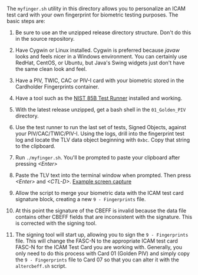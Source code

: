 The `myfinger.sh` utility in this directory allows you to personalize an ICAM test card with your own fingerprint for biometric testing purposes.  The basic steps are:

1. Be sure to use an the unzipped release directory structure.  Don't do this in the source repository.

2. Have Cygwin or Linux installed. Cygwin is preferred because *javaw* looks and feels nicer in a Windows environment. You
   can certainly use RedHat, CentOS, or Ubuntu, but Java's Swing widgets just don't have the same clean look and feel. 
   
3. Have a PIV, TWIC, CAC or PIV-I card with your biometric stored in the Cardholder Fingerprints container.

4. Have a tool such as the [NIST 85B Test Runner](https://csrc.nist.gov/CSRC/media/Projects/PIV/documents/install_SP800_73_4_tester_enc_CG.zip) 
   installed and working.
   
5. With the latest release unzipped, get a bash shell in the `01_Golden_PIV` directory.

6. Use the test runner to run the last set of tests, Signed Objects, against your PIV/CAC/TWIC/PIV-I.  Using the logs, drill
   into the fingerprint test log and locate the TLV data object beginning with `0xbc`.  Copy that string to the clipboard.

7. Run `./myfinger.sh`.  You'll be prompted to paste your clipboard after pressing *\<Enter\>*

8. Paste the TLV text into the terminal window when prompted.  Then press *\<Enter\>* and *\<CTL-D\>*.
	[Example screen capture](myfinger.png)
9. Allow the script to merge your biometric data with the ICAM test card signature block, creating a new
`9 - Fingerprints` file.
  
10. At this point the signature of the CBEFF is invalid because the data file contains other CBEFF fields that
    are inconsistent with the signature.  This is corrected with the signing tool.
    
11. The signing tool will start up, allowing you to sign the `9 - Fingerprints` file.  This will change the FASC-N to
    the appropriate ICAM test card FASC-N for the ICAM Test Card you are working with. Generally, you only need to do
    this process with Card 01 (Golden PIV) and simply copy the `9 - Fingerprints` file to Card 07 so that you can alter
    it with the `altercbeff.sh` script.


